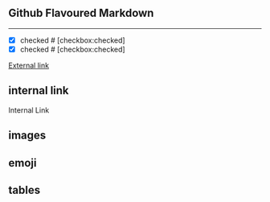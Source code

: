 

Github Flavoured Markdown
-----------------------------------------------------------------------------------------------------------------------------
-----------------------------------------------------------------------------------------------------------------------------

* [x] checked   # [checkbox:checked]
* [X] checked   # [checkbox:checked]

[External link](https://help.github.com/en )


internal link
------------------------------------------------------------------------------------------------------------------------------
<a name="authoring">Internal Link</a>

images
------------------------------------------------------------------------------------------------------------------------------
emoji
-------------------------------------------------------------------------------------------------------------------------------
tables
-------------------------------------------------------------------------------------------------------------------------------
